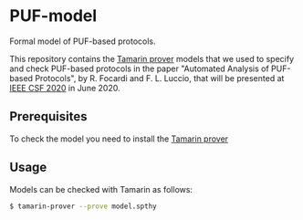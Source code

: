 # PUF-model

Formal model of PUF-based protocols.

This repository contains the [Tamarin prover](https://tamarin-prover.github.io/) models that we used to specify and check PUF-based protocols in the paper "Automated Analysis of PUF-based Protocols", by R. Focardi and F. L. Luccio, that will be presented at [IEEE CSF 2020](https://www.ieee-security.org/TC/CSF2020/) in June 2020.

## Prerequisites

To check the model you need to install the [Tamarin prover](https://tamarin-prover.github.io/)

## Usage

Models can be checked with Tamarin as follows:

```bash
$ tamarin-prover --prove model.spthy
```


